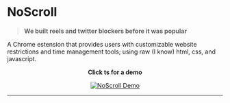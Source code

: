 # NoScroll

> **We built reels and twitter blockers before it was popular**

A Chrome estension that provides users with customizable website restrictions and time management tools; using raw (I know) html, css, and javascript.  

<div align="center">
  
**Click ts for a demo**

</div>

<div align="center">

[![NoScroll Demo](https://img.youtube.com/vi/-LHBkAw3PC8/0.jpg)](https://www.youtube.com/watch?v=-LHBkAw3PC8)

</div>

---
